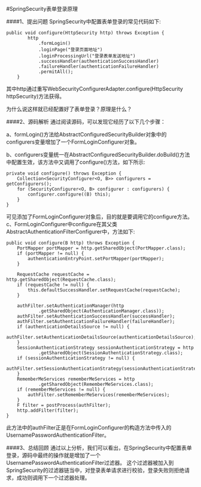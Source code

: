 #SpringSecurity表单登录原理


####1、提出问题
SpringSecurity中配置表单登录的常见代码如下:
```
public void configure(HttpSecurity http) throws Exception {
        http
            .formLogin()
            .loginPage("登录页面地址")
            .loginProcessingUrl("登录表单发送地址")
            .successHandler(authenticationSuccessHandler)
            .failureHandler(authenticationFailureHandler)
            .permitAll();
    }
```
其中http通过重写WebSecurityConfigurerAdapter.configure(HttpSecurity httpSecurity)方法获得。

为什么说这样就已经配置好了表单登录？原理是什么？

####2、源码解析
通过阅读源码，可以发现它经历了以下几个步骤：

a、formLogin()方法给AbstractConfiguredSecurityBuilder对象中的configurers变量增加了一个FormLoginConfigurer对象。

b、configurers变量统一在AbstractConfiguredSecurityBuilder.doBuild()方法中配置生效，该方法中又调用了configure()方法，如下所示:
```
private void configure() throws Exception {
    Collection<SecurityConfigurer<O, B>> configurers = getConfigurers();
    for (SecurityConfigurer<O, B> configurer : configurers) {
        configurer.configure((B) this);
    }
}
```
可见添加了FormLoginConfigurer对象后，目的就是要调用它的configure方法。
c、FormLoginConfigurer中configure在其父类AbstractAuthenticationFilterConfigurer中，方法如下:
```
public void configure(B http) throws Exception {
    PortMapper portMapper = http.getSharedObject(PortMapper.class);
    if (portMapper != null) {
        authenticationEntryPoint.setPortMapper(portMapper);
    }

    RequestCache requestCache = http.getSharedObject(RequestCache.class);
    if (requestCache != null) {
        this.defaultSuccessHandler.setRequestCache(requestCache);
    }

    authFilter.setAuthenticationManager(http
            .getSharedObject(AuthenticationManager.class));
    authFilter.setAuthenticationSuccessHandler(successHandler);
    authFilter.setAuthenticationFailureHandler(failureHandler);
    if (authenticationDetailsSource != null) {
        authFilter.setAuthenticationDetailsSource(authenticationDetailsSource);
    }
    SessionAuthenticationStrategy sessionAuthenticationStrategy = http
            .getSharedObject(SessionAuthenticationStrategy.class);
    if (sessionAuthenticationStrategy != null) {
        authFilter.setSessionAuthenticationStrategy(sessionAuthenticationStrategy);
    }
    RememberMeServices rememberMeServices = http
            .getSharedObject(RememberMeServices.class);
    if (rememberMeServices != null) {
        authFilter.setRememberMeServices(rememberMeServices);
    }
    F filter = postProcess(authFilter);
    http.addFilter(filter);
}
```
此方法中的authFilter正是在FormLoginConfigurer的构造方法中传入的UsernamePasswordAuthenticationFilter。

####3、总结回顾
通过以上分析，我们可以看出，在SpringSecurity中配置表单登录，源码中最终的操作就是增加了一个UsernamePasswordAuthenticationFilter过滤器。
这个过滤器被加入到SpringSecurity的过滤器链当中，对登录表单请求进行校验，登录失败则拒绝请求，成功则调用下一个过滤器处理。
